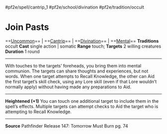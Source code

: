 #pf2e/spell/cantrip_1 #pf2e/school/divination #pf2e/tradition/occult
# Join Pasts
==[Uncommon](Uncommon.md)== | ==[Cantrip](Cantrip.md)== | ==[Divination](Divination.md)== | ==[Mental](Mental.md)==
**Traditions** occult
**Cast** single action | somatic
**Range** touch; **Targets** 2 willing creatures
**Duration** 1 round

---
With touches to the targets’ foreheads, you bring them into mental communion. The targets can share thoughts and experiences, but not words. When one target attempts to Recall Knowledge, the other can Aid the first target’s skill check, using any Lore skill (even if that Lore wouldn’t normally apply) without having made any preparations to Aid.

---
**Heightened (+1)** You can touch one additional target to include them in the spell’s effects. Multiple targets can attempt checks to Aid the target who is attempting to Recall Knowledge.

---
**Source** Pathfinder Release 147: Tomorrow Must Burn pg. 74